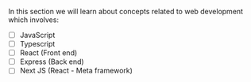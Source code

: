 In this section we will learn about concepts related to web development which involves:

- [ ] JavaScript
- [ ] Typescript
- [ ] React (Front end)
- [ ] Express (Back end)
- [ ] Next JS (React - Meta framework)